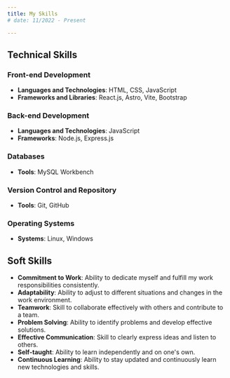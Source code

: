```yaml
---
title: My Skills
# date: 11/2022 - Present

---
```


## Technical Skills

### Front-end Development
- **Languages and Technologies**: HTML, CSS, JavaScript
- **Frameworks and Libraries**: React.js, Astro, Vite, Bootstrap

### Back-end Development
- **Languages and Technologies**: JavaScript
- **Frameworks**: Node.js, Express.js

### Databases
- **Tools**: MySQL Workbench

### Version Control and Repository
- **Tools**: Git, GitHub

### Operating Systems
- **Systems**: Linux, Windows



## Soft Skills

- **Commitment to Work**: Ability to dedicate myself and fulfill my work responsibilities consistently.
- **Adaptability**: Ability to adjust to different situations and changes in the work environment.
- **Teamwork**: Skill to collaborate effectively with others and contribute to a team.
- **Problem Solving**: Ability to identify problems and develop effective solutions.
- **Effective Communication**: Skill to clearly express ideas and listen to others.
- **Self-taught**: Ability to learn independently and on one's own.
- **Continuous Learning**: Ability to stay updated and continuously learn new technologies and skills.